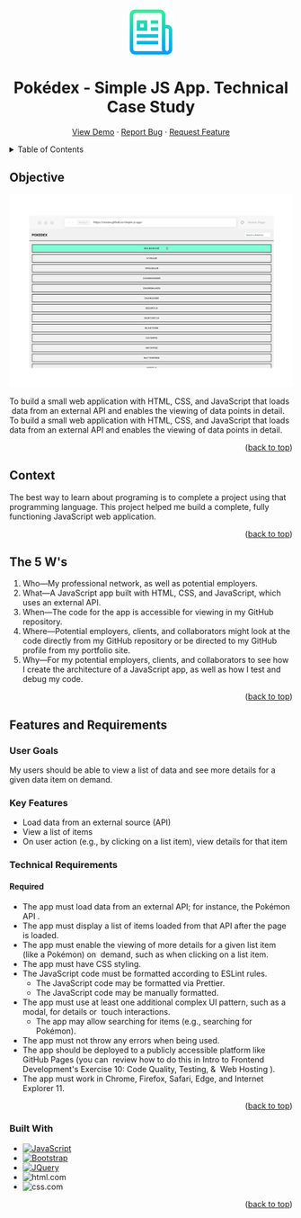 <a name="readme-top"></a>

<!-- PROJECT LOGO -->
<br />
<div align="center">
  <a href="https://github.com/rmoise/simple-js-app">
    <img src="img/logo.png" alt="Logo" width="80" height="80">
  </a>

  <h1 align="center">Pokédex - Simple JS App. Technical Case Study</h1>

  <p align="center">
    <a href="https://rmoise.github.io/simple-js-app/">View Demo</a>
    ·
    <a href="https://github.com/rmoise/simple-js-app/issues">Report Bug</a>
    ·
    <a href="https://github.com/rmoise/simple-js-app/issues">Request Feature</a>
  </p>
</div>

<!-- TABLE OF CONTENTS -->
<details>
  <summary>Table of Contents</summary>
  <ol>
    <li>
      <a href="#objective">Objective</a>
      <ul>
        <li><a href="#context">Context</a></li>
      </ul>
    </li>
    <li>
      <a href="#the-5-ws">The 5 Ws</a>
        <li><a href="#features-and-requirements">Features and Requirements</a></li>
        <ul>
        <li><a href="#user-goals">User Goals</a></li>
    </li>
    <li><a href="#key-features">Key Features</a></li>
    <li><a href="#technical-requirements">Technical Requirements</a></li>
    <li><a href="#required">Required</a></li>
    </ul>
    <li><a href="#built-with">Built With</a></li>
  </ol>
</details>

## Objective

![Pokedex App Screen Shot](img/pokedex-app.png)

To build a small web application with HTML, CSS, and JavaScript that loads  data from an external API and enables the viewing of data points in detail.
To build a small web application with HTML, CSS, and JavaScript that loads data from an external API and enables the viewing of data points in detail.

<p align="right">(<a href="#readme-top">back to top</a>)</p>

## Context

The best way to learn about programing is to complete a project using that programming language. This project helped me build a complete, fully functioning JavaScript web application.

<p align="right">(<a href="#readme-top">back to top</a>)</p>

## The 5 W's

1. Who—My professional network, as well as potential employers.
2. What—A JavaScript app built with HTML, CSS, and JavaScript, which uses an external API.
3. When—The code for the app is accessible for viewing in my GitHub repository.
4. Where—Potential employers, clients, and collaborators might look at the code directly from my GitHub repository or be directed to my GitHub profile from my portfolio site.
5. Why—For my potential employers, clients, and collaborators to see how I create the architecture of a JavaScript app, as well as how I test and debug my code.

<p align="right">(<a href="#readme-top">back to top</a>)</p>

## Features and Requirements

### User Goals

My users should be able to view a list of data and see more details for a given data item on demand.

### Key Features

<!-- prettier-ignore -->
* Load data from an external source (API)
* View a list of items
* On user action (e.g., by clicking on a list item), view details for that item

### Technical Requirements

#### Required

<!-- prettier-ignore -->
* The app must load data from an external API; for instance, the Pokémon API .
* The app must display a list of items loaded from that API after the page is loaded.
* The app must enable the viewing of more details for a given list item (like a Pokémon) on  demand, such as when clicking on a list item.
* The app must have CSS styling.
* The JavaScript code must be formatted according to ESLint rules.
  * The JavaScript code may be formatted via Prettier.
  * The JavaScript code may be manually formatted.
* The app must use at least one additional complex UI pattern, such as a modal, for details or  touch interactions.
  * The app may allow searching for items (e.g., searching for Pokémon).
* The app must not throw any errors when being used.
* The app should be deployed to a publicly accessible platform like GitHub Pages (you can  review how to do this in Intro to Frontend Development's Exercise 10: Code Quality, Testing, &  Web Hosting ).
* The app must work in Chrome, Firefox, Safari, Edge, and Internet Explorer 11.

<p align="right">(<a href="#readme-top">back to top</a>)</p>

### Built With

<!-- prettier-ignore -->
* [![JavaScript][javascript.com]][javascript-url]
* [![Bootstrap][bootstrap.com]][bootstrap-url]
* [![JQuery][jquery.com]][jquery-url]
* ![html.com]
* ![css.com]

<p align="right">(<a href="#readme-top">back to top</a>)</p>

<!-- MARKDOWN LINKS & IMAGES -->
<!-- https://www.markdownguide.org/basic-syntax/#reference-style-links -->

[javascript.com]: https://img.shields.io/badge/JavaScript-F7DF1E?style=for-the-badge&logo=javascript&logoColor=black
[javascript-url]: https://www.javascript.com
[bootstrap.com]: https://img.shields.io/badge/Bootstrap-563D7C?style=for-the-badge&logo=bootstrap&logoColor=white
[bootstrap-url]: https://getbootstrap.com
[jquery.com]: https://img.shields.io/badge/jQuery-0769AD?style=for-the-badge&logo=jquery&logoColor=white
[jquery-url]: https://jquery.com
[html.com]: https://img.shields.io/badge/HTML5-E34F26?style=for-the-badge&logo=html5&logoColor=white
[css.com]: https://img.shields.io/badge/CSS3-1572B6?style=for-the-badge&logo=css3&logoColor=white

